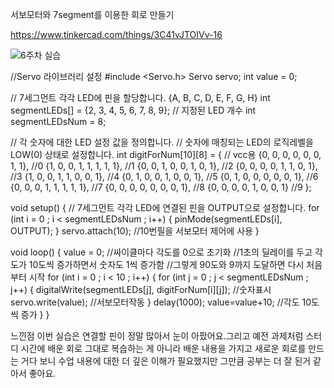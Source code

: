 서보모터와 7segment를 이용한 회로 만들기

https://www.tinkercad.com/things/3C41vJTOIVv-16

![6주차 실습](https://github.com/sejongsmarcle/2024_Spring_SMARCLE_Snaegi_Study/assets/162894229/0e7f99e5-148a-48fb-8129-70c6fc349347)

//Servo 라이브러리 설정
#include <Servo.h> 
Servo servo;
int value = 0; 

// 7세그먼트 각각 LED에 핀을 할당합니다. {A, B, C, D, E, F, G, H}
int segmentLEDs[] = {2, 3, 4, 5, 6, 7, 8, 9};
// 지정된 LED 개수
int segmentLEDsNum = 8;

// 각 숫자에 대한 LED 설정 값을 정의합니다.
// 숫자에 매칭되는 LED의 로직레벨을 LOW(0) 상태로 설정합니다.
int digitForNum[10][8] = { // vcc용
{0, 0, 0, 0, 0, 0, 1, 1}, //0
{1, 0, 0, 1, 1, 1, 1, 1}, //1
{0, 0, 1, 0, 0, 1, 0, 1}, //2
{0, 0, 0, 0, 1, 1, 0, 1}, //3
{1, 0, 0, 1, 1, 0, 0, 1}, //4
{0, 1, 0, 0, 1, 0, 0, 1}, //5
{0, 1, 0, 0, 0, 0, 0, 1}, //6
{0, 0, 0, 1, 1, 1, 1, 1}, //7
{0, 0, 0, 0, 0, 0, 0, 1}, //8
{0, 0, 0, 0, 1, 0, 0, 1}  //9
};



void setup() 
{
   // 7세그먼트 각각 LED에 연결된 핀을 OUTPUT으로 설정합니다.
   for (int i = 0 ; i < segmentLEDsNum ; i++) 
  {
      pinMode(segmentLEDs[i], OUTPUT);
   }
  servo.attach(10); //10번필을 서보모터 제어에 사용
}

void loop() 
{
  value = 0; //싸이클마다 각도를 0으로 초기화
  //1초의 딜레이를 두고 각도가 10도씩 증가하면서 숫자도 1씩 증가함
  //그렇게 90도와 9까지 도달하면 다시 처음부터 시작
   for (int i = 0 ; i < 10 ; i++) 
  {
      for (int j = 0 ; j < segmentLEDsNum ; j++) 
    {
         digitalWrite(segmentLEDs[j], digitForNum[i][j]); //숫자표시
        servo.write(value); //서보모터작동
      }
      delay(1000);
     value=value+10; //각도 10도씩 증가
   }
}

느낀점
이번 실습은 연결할 핀이 정말 많아서 눈이 아팠어요.그리고 예전 과제처럼 스터디 시간에 배운 회로 그대로 복습하는 게 아니라 
배운 내용을 가지고 새로운 회로를 만드는 거다 보니 수업 내용에 대한 더 깊은 이해가 필요했지만 그만큼 공부는 더 잘 된거 같아서 좋아요.
